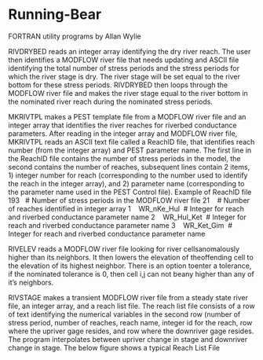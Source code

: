 # Running-Bear

FORTRAN utility programs by
Allan Wylie

RIVDRYBED reads an integer array identifying the
dry river reach. The user then identifies a MODFLOW river file that needs
updating and ASCII file identifying the total number of stress periods and the
stress periods for which the river stage is dry. The river stage will be set
equal to the river bottom for these stress periods. RIVDRYBED then loops
through the MODFLOW river file and makes the river stage equal to the river
bottom in the nominated river reach during the nominated stress periods.

MKRIVTPL makes a PEST template
file from a MODFLOW river file and an integer array that identifies the river
reaches for riverbed conductance parameters. After reading in the integer array
and MODFLOW river file, MKRIVTPL reads an ASCII text file called a ReachID
file, that identifies reach number (from the integer array) and PEST parameter
name. The first line in the ReachID file contains the number of stress periods
in the model, the second contains the number of reaches, subsequent lines
contain 2 items, 1) integer number for reach (corresponding to the number used
to identify the reach in the integer array), and 2) parameter name
(corresponding to the parameter name used in the PEST Control file).
Example of ReachID file
193   # Number of stress periods in the MODFLOW river file
21    # Number of reaches identified in integer array
1    WR_nKe_Hul  # Integer for reach and riverbed conductance parameter name
2    WR_Hul_Ket  # Integer for reach and riverbed conductance parameter name
3    WR_Ket_Gim  # Integer for reach and riverbed conductance parameter name

RIVELEV reads a MODFLOW river file looking for river cellsanomalously higher 
than its neighbors. It then lowers the elevation of theoffending cell to the elevation 
of its highest neighbor. There is an option toenter a tolerance, if the nominated 
tolerance is 0, then cell i,j can not beany higher than any of it’s neighbors. 

RIVSTAGE makes a transient MODFLOW river file from a steady state
river file, an integer array, and a reach list file. The reach list file
consists of a row of text identifying the numerical variables in the second row
(number of stress period, number of reaches, reach name, integer id for the
reach, row where the upriver gage resides, and row where the downriver gage
resides. The program interpolates between upriver change in stage and downriver
change in stage. The below figure shows a typical Reach List File

